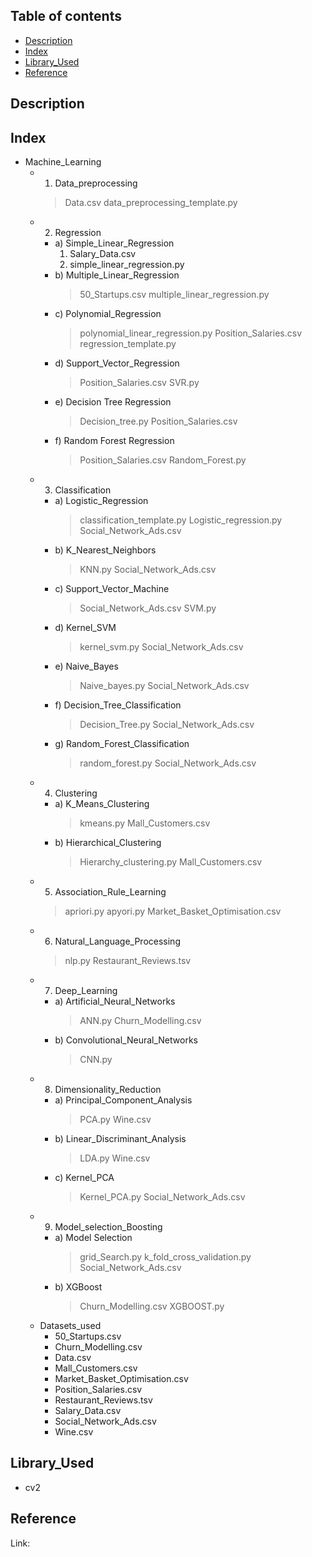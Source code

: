 ## Table of contents
* [Description](#description)
* [Index](#index)
* [Library_Used](#library_used)
* [Reference](#reference)

## Description


## Index
* Machine_Learning
  * 1) Data_preprocessing
      > Data.csv
      > data_preprocessing_template.py
  * 2) Regression
      * a) Simple_Linear_Regression
        1) Salary_Data.csv
        2) simple_linear_regression.py
      * b) Multiple_Linear_Regression
        > 50_Startups.csv
        > multiple_linear_regression.py
      * c) Polynomial_Regression
        > polynomial_linear_regression.py
        > Position_Salaries.csv
        > regression_template.py
      * d) Support_Vector_Regression
        > Position_Salaries.csv
        > SVR.py
      * e) Decision Tree Regression
        > Decision_tree.py
        > Position_Salaries.csv
      * f) Random Forest Regression
        > Position_Salaries.csv
        > Random_Forest.py
  * 3) Classification
    * a) Logistic_Regression
      > classification_template.py
      > Logistic_regression.py
      > Social_Network_Ads.csv
    * b) K_Nearest_Neighbors
      > KNN.py
      > Social_Network_Ads.csv
    * c) Support_Vector_Machine
      > Social_Network_Ads.csv
      > SVM.py
    * d) Kernel_SVM
      > kernel_svm.py
      > Social_Network_Ads.csv
    * e) Naive_Bayes
      > Naive_bayes.py
      > Social_Network_Ads.csv
    * f) Decision_Tree_Classification
      > Decision_Tree.py
      > Social_Network_Ads.csv
    * g) Random_Forest_Classification
      > random_forest.py
      > Social_Network_Ads.csv
  * 4) Clustering
    * a) K_Means_Clustering
      > kmeans.py
      > Mall_Customers.csv
    * b) Hierarchical_Clustering
      > Hierarchy_clustering.py
      > Mall_Customers.csv
  * 5) Association_Rule_Learning
    > apriori.py
    > apyori.py
    > Market_Basket_Optimisation.csv
  * 6) Natural_Language_Processing
    > nlp.py
    > Restaurant_Reviews.tsv
  * 7) Deep_Learning
    * a) Artificial_Neural_Networks
      > ANN.py
      > Churn_Modelling.csv
    * b) Convolutional_Neural_Networks
      > CNN.py
  * 8) Dimensionality_Reduction
    * a) Principal_Component_Analysis
      > PCA.py
      > Wine.csv
    * b) Linear_Discriminant_Analysis
      > LDA.py
      > Wine.csv
    * c) Kernel_PCA
      > Kernel_PCA.py
      > Social_Network_Ads.csv
  * 9) Model_selection_Boosting
    * a) Model Selection
      > grid_Search.py
      > k_fold_cross_validation.py
      > Social_Network_Ads.csv
    * b) XGBoost
      > Churn_Modelling.csv
      > XGBOOST.py
  * Datasets_used
    * 50_Startups.csv
    * Churn_Modelling.csv
    * Data.csv
    * Mall_Customers.csv
    * Market_Basket_Optimisation.csv
    * Position_Salaries.csv
    * Restaurant_Reviews.tsv
    * Salary_Data.csv
    * Social_Network_Ads.csv
    * Wine.csv
    

## Library_Used
* cv2

## Reference

Link:


